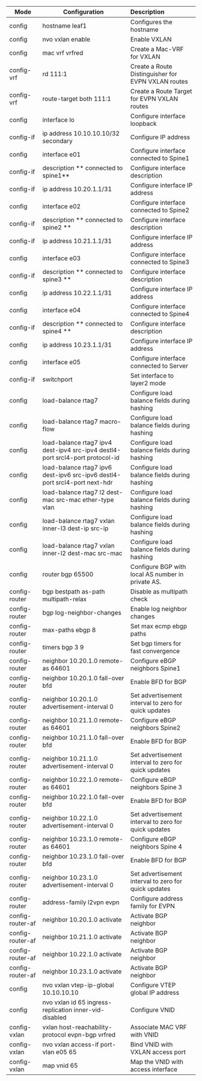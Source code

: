 

| Mode             | Configuration                                                | Description                                          |
| ---------------- | ------------------------------------------------------------ | :--------------------------------------------------- |
| config           | hostname leaf1                                               | Configures the hostname                              |
| config           | nvo vxlan enable                                             | Enable VXLAN                                         |
| config           | mac vrf vrfred                                               | Create a Mac-VRF for VXLAN                           |
| config-vrf       | rd 111:1                                                     | Create a Route Distinguisher for EVPN VXLAN routes   |
| config-vrf       | route-target both 111:1                                      | Create a Route Target for EVPN VXLAN routes          |
| config           | interface lo                                                 | Configure interface loopback                         |
| config-if        | ip address 10.10.10.10/32 secondary                          | Configure IP address                                 |
| config           | interface e01                                                | Configure interface connected  to Spine1             |
| config-if        | description ** connected to spine1**                         | Configure interface description                      |
| config-if        | ip address 10.20.1.1/31                                      | Configure interface IP address                       |
| config           | interface e02                                                | Configure interface connected to Spine2              |
| config-if        | description ** connected to spine2 **                        | Configure interface description                      |
| config-if        | ip address 10.21.1.1/31                                      | Configure interface IP address                       |
| config           | interface e03                                                | Configure interface connected to Spine3              |
| config-if        | description ** connected to spine3 **                        | Configure interface description                      |
| config           | ip address 10.22.1.1/31                                      | Configure interface IP address                       |
| config           | interface e04                                                | Configure interface connected to Spine4              |
| config-if        | description ** connected to spine4 **                        | Configure interface description                      |
| config           | ip address 10.23.1.1/31                                      | Configure interface IP address                       |
| config           | interface e05                                                | Configure interface connected to Server              |
| config-if        | switchport                                                   | Set interface to layer2 mode                         |
| config           | load-balance rtag7                                           | Configure load balance fields during hashing         |
| config           | load-balance rtag7 macro-flow                                | Configure load balance fields during hashing         |
| config           | load-balance rtag7 ipv4 dest-ipv4 src-ipv4 destl4-port srcl4-port protocol-id | Configure load balance fields during hashing         |
| config           | load-balance rtag7 ipv6 dest-ipv6 src-ipv6 destl4-port srcl4-port next-hdr | Configure load balance fields during hashing         |
| config           | load-balance rtag7 l2 dest-mac src-mac ether-type vlan       | Configure load balance fields during hashing         |
| config           | load-balance rtag7 vxlan inner-l3 dest-ip src-ip             | Configure load balance fields during hashing         |
| config           | load-balance rtag7 vxlan inner-l2 dest-mac src-mac           | Configure load balance fields during hashing         |
| config           | router bgp 65500                                             | Configure BGP with local AS number in private AS.    |
| config-router    | bgp bestpath as-path multipath-relax                         | Disable as multipath check                           |
| config-router    | bgp log-neighbor-changes                                     | Enable log neighbor changes                          |
| config-router    | max-paths ebgp 8                                             | Set max ecmp ebgp paths                              |
| config-router    | timers bgp 3 9                                               | Set bgp timers for fast convergence                  |
| config-router    | neighbor 10.20.1.0 remote-as 64601                           | Configure eBGP neighbors Spine1                      |
| config-router    | neighbor 10.20.1.0 fall-over bfd                             | Enable BFD for BGP                                   |
| config-router    | neighbor 10.20.1.0 advertisement-interval 0                  | Set advertisement interval to zero for quick updates |
| config-router    | neighbor 10.21.1.0 remote-as 64601                           | Configure eBGP neighbors Spine2                      |
| config-router    | neighbor 10.21.1.0 fall-over bfd                             | Enable BFD for BGP                                   |
| config-router    | neighbor 10.21.1.0 advertisement-interval 0                  | Set advertisement interval to zero for quick updates |
| config-router    | neighbor 10.22.1.0 remote-as 64601                           | Configure eBGP neighbors Spine 3                     |
| config-router    | neighbor 10.22.1.0 fall-over bfd                             | Enable BFD for BGP                                   |
| config-router    | neighbor 10.22.1.0 advertisement-interval 0                  | Set advertisement interval to zero for quick updates |
| config-router    | neighbor 10.23.1.0 remote-as 64601                           | Configure eBGP neighbors Spine 4                     |
| config-router    | neighbor 10.23.1.0 fall-over bfd                             | Enable BFD for BGP                                   |
| config-router    | neighbor 10.23.1.0 advertisement-interval 0                  | Set advertisement interval to zero for quick updates |
| config-router    | address-family l2vpn evpn                                    | Configure address family for EVPN                    |
| config-router-af | neighbor 10.20.1.0 activate                                  | Activate BGP neighbor                                |
| config-router-af | neighbor 10.21.1.0 activate                                  | Activate BGP neighbor                                |
| config-router-af | neighbor 10.22.1.0 activate                                  | Activate BGP neighbor                                |
| config-router-af | neighbor 10.23.1.0 activate                                  | Activate BGP neighbor                                |
| config           | nvo vxlan vtep-ip-global 10.10.10.10                         | Configure VTEP global IP address                     |
| config           | nvo vxlan id 65 ingress-replication inner-vid-disabled       | Configure VNID                                       |
| config-vxlan     | vxlan host-reachability-protocol evpn-bgp vrfred             | Associate MAC VRF with VNID                          |
| config-vxlan     | nvo vxlan access-if port-vlan e05 65                         | Bind VNID with VXLAN access port                     |
| config-vxlan     | map vnid 65                                                  | Map the VNID with access interface                   |
